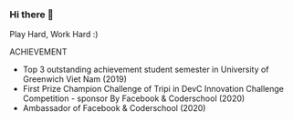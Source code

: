 ### Hi there 👋
Play Hard, Work Hard :)

ACHIEVEMENT 
- Top 3 outstanding achievement student semester in University of Greenwich Viet Nam (2019)
- First Prize Champion Challenge of Tripi in DevC Innovation Challenge Competition - sponsor By Facebook & Coderschool (2020)
- Ambassador of Facebook & Coderschool (2020)
